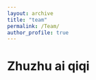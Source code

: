 ```yaml
---
layout: archive
title: "team"
permalink: /Team/
author_profile: true
---
```



Zhuzhu ai qiqi 
======
